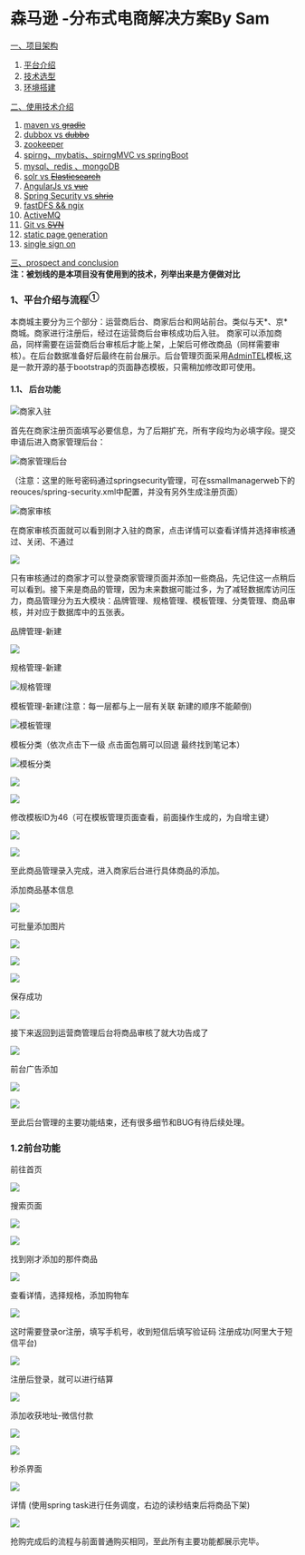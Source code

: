 # 森马逊 -分布式电商解决方案By Sam
<a href="#t1" alt>一、项目架构 
  <ol>
    <li>
        <a href="#">平台介绍</a>
    </li>
    <li>
        <a href="#">技术选型</a>
    </li>
    <li>
        <a href="#">环境搭建</a>
    </li>
  </ol>
 <a href="#t1" alt>二、使用技术介绍
  <ol>
     <li>
       <a href="#"> maven vs <del>gradle</del></a>
    </li>
     <li>
       <a href="#"> dubbox vs <del>dubbo</del></a>
    </li>
       <li>
       <a href="#">zookeeper</a>
    </li>
    <li>
       <a href="#"> spirng、mybatis、spirngMVC vs springBoot</a>
    </li>
    <li>
        <a href="#"> mysql、redis 、mongoDB</a>
    </li>
    <li>
      <a href="#"> solr vs <del>Elasticsearch</del></a>
    </li>
     <li>
       <a href="#"> AngularJs vs <del>vue</del></a>
    </li> 
     <li>
       <a href="#"> Spring Security vs <del>shrio</del></a>
    </li> 
     <li>
        <a href="#"> fastDFS && ngix</a>
    </li>
      <li>
        <a href="#"> ActiveMQ</a>
    </li>
     <li>
      <a href="#"> Git vs <del>SVN</del></a>
    </li>
     <li>
      <a href="#"> static page generation</del></a>
    </li>
    <li>
      <a href="#"> single sign on</del></a>
    </li>
  </ol>
   <a href="#t1">三、prospect and conclusion</a><br>
   <strong>注：被划线的是本项目没有使用到的技术，列举出来是方便做对比</strong>

  ### <div id="t1">1、平台介绍与流程<sup>①</sup></div>
  本商城主要分为三个部分：运营商后台、商家后台和网站前台。类似与天*、京*商城。商家进行注册后，经过在运营商后台审核成功后入驻。
  商家可以添加商品，同样需要在运营商后台审核后才能上架，上架后可修改商品（同样需要审核）。在后台数据准备好后最终在前台展示。后台管理页面采用<a href="https://adminlte.io/" target="_blank">AdminTEL</a>模板,这是一款开源的基于bootstrap的页面静态模板，只需稍加修改即可使用。

  #### 1.1、 后台功能
  ![商家入驻](https://github.com/SamJ2018/SSMALL/blob/master/screenshot/%E5%95%86%E5%AE%B6%E5%85%A5%E9%A9%BB.png)

首先在商家注册页面填写必要信息，为了后期扩充，所有字段均为必填字段。提交申请后进入商家管理后台：

![商家管理后台](screenshot\运营商登陆页面.png)

（注意：这里的账号密码通过springsecurity管理，可在ssmallmanagerweb下的reouces/spring-security.xml中配置，并没有另外生成注册页面）

![商家审核](screenshot\商家审核.png)

在商家审核页面就可以看到刚才入驻的商家，点击详情可以查看详情并选择审核通过、关闭、不通过

![](screenshot\商家审核详情.png)

只有审核通过的商家才可以登录商家管理页面并添加一些商品，先记住这一点稍后可以看到。接下来是商品的管理，因为未来数据可能过多，为了减轻数据库访问压力，商品管理分为五大模块：品牌管理、规格管理、模板管理、分类管理、商品审核，并对应于数据库中的五张表。

品牌管理-新建

![](screenshot\微星.png)

规格管理-新建

![规格管理](screenshot\规格管理.png)

模板管理-新建(注意：每一层都与上一层有关联 新建的顺序不能颠倒)

![模板管理](screenshot\模板管理.png)

模板分类（依次点击下一级 点击面包屑可以回退 最终找到笔记本）

![模板分类](screenshot\模板分类1.png)

![](screenshot\模板分类2.png)

![](screenshot\模板分类3.png)

修改模板ID为46（可在模板管理页面查看，前面操作生成的，为自增主键）

![](screenshot\模板ID2.png)

![](screenshot\商品分类2.png)

至此商品管理录入完成，进入商家后台进行具体商品的添加。

添加商品基本信息

![](screenshot\商品录入.png)

可批量添加图片

![](screenshot\批量添加图片.png)

![](screenshot\规格.png)

![](screenshot\规格3.png)

保存成功

![](screenshot\保存成功.png)

接下来返回到运营商管理后台将商品审核了就大功告成了

![](screenshot\商品审核成功.png)

前台广告添加

![](screenshot\广告1.png)

![](screenshot\广告3.png)

至此后台管理的主要功能结束，还有很多细节和BUG有待后续处理。

### 1.2前台功能

前往首页

![](screenshot\首页.png)

搜索页面

![](screenshot\手机1.png)

![](screenshot\手机2.png)

找到刚才添加的那件商品

![](screenshot\微星2.png)

查看详情，选择规格，添加购物车

![](screenshot\微星3.png)

这时需要登录or注册，填写手机号，收到短信后填写验证码 注册成功(阿里大于短信平台)

![](screenshot\登录.png)

注册后登录，就可以进行结算

![](screenshot\结算1.png)

添加收获地址-微信付款

![](screenshot\收获地址.png)

![](screenshot\pay.png)

秒杀界面

![](screenshot\秒杀1.png)

详情 (使用spring task进行任务调度，右边的读秒结束后将商品下架)

![](screenshot\秒杀详情2.png)

抢购完成后的流程与前面普通购买相同，至此所有主要功能都展示完毕。



